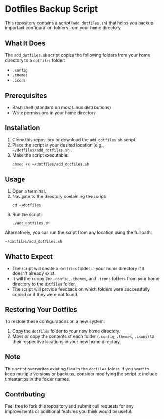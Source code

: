 # Dotfiles Backup Script

This repository contains a script (`add_dotfiles.sh`) that helps you backup
important configuration folders from your home directory.

## What It Does

The `add_dotfiles.sh` script copies the following folders from your home
directory to a `dotfiles` folder:

-   `.config`
-   `.themes`
-   `.icons`

## Prerequisites

-   Bash shell (standard on most Linux distributions)
-   Write permissions in your home directory

## Installation

1. Clone this repository or download the `add_dotfiles.sh` script.
2. Place the script in your desired location (e.g.,
   `~/dotfiles/add_dotfiles.sh`).
3. Make the script executable:
    ```
    chmod +x ~/dotfiles/add_dotfiles.sh
    ```

## Usage

1. Open a terminal.
2. Navigate to the directory containing the script:
    ```
    cd ~/dotfiles
    ```
3. Run the script:
    ```
    ./add_dotfiles.sh
    ```

Alternatively, you can run the script from any location using the full path:

```
~/dotfiles/add_dotfiles.sh
```

## What to Expect

-   The script will create a `dotfiles` folder in your home directory if it
    doesn't already exist.
-   It will then copy the `.config`, `.themes`, and `.icons` folders from your
    home directory to the `dotfiles` folder.
-   The script will provide feedback on which folders were successfully copied
    or if they were not found.

## Restoring Your Dotfiles

To restore these configurations on a new system:

1. Copy the `dotfiles` folder to your new home directory.
2. Move or copy the contents of each folder (`.config`, `.themes`, `.icons`) to
   their respective locations in your new home directory.

## Note

This script overwrites existing files in the `dotfiles` folder. If you want to
keep multiple versions or backups, consider modifying the script to include
timestamps in the folder names.

## Contributing

Feel free to fork this repository and submit pull requests for any improvements
or additional features you think would be useful.
